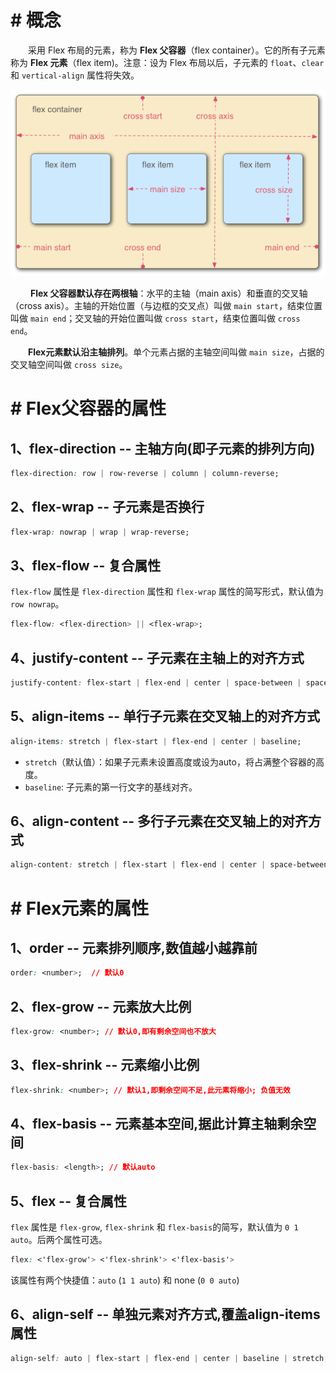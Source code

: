 # # 概念

  采用 Flex 布局的元素，称为 **Flex 父容器**（flex container）。它的所有子元素称为 **Flex 元素**（flex item)。注意：设为 Flex 布局以后，子元素的 `float`、`clear` 和 `vertical-align` 属性将失效。

![](imgs/flex_concept.png)

   **Flex 父容器默认存在两根轴**：水平的主轴（main axis）和垂直的交叉轴（cross axis）。主轴的开始位置（与边框的交叉点）叫做 `main start`，结束位置叫做 `main end`；交叉轴的开始位置叫做 `cross start`，结束位置叫做 `cross end`。

  **Flex元素默认沿主轴排列**。单个元素占据的主轴空间叫做 `main size`，占据的交叉轴空间叫做 `cross size`。

# # Flex父容器的属性

## 1、flex-direction -- 主轴方向(即子元素的排列方向)

```css
flex-direction: row | row-reverse | column | column-reverse;
```

## 2、flex-wrap -- 子元素是否换行

```CSS
flex-wrap: nowrap | wrap | wrap-reverse;
```


## 3、flex-flow -- 复合属性

`flex-flow` 属性是 `flex-direction` 属性和 `flex-wrap` 属性的简写形式，默认值为 `row nowrap`。

```css
flex-flow: <flex-direction> || <flex-wrap>;
```

## 4、justify-content -- 子元素在主轴上的对齐方式

```css
justify-content: flex-start | flex-end | center | space-between | space-around;
```

## 5、align-items -- 单行子元素在交叉轴上的对齐方式

```css
align-items: stretch | flex-start | flex-end | center | baseline;
```


- `stretch`（默认值）：如果子元素未设置高度或设为auto，将占满整个容器的高度。
- `baseline`: 子元素的第一行文字的基线对齐。

## 6、align-content -- 多行子元素在交叉轴上的对齐方式

```css
align-content: stretch | flex-start | flex-end | center | space-between | space-around;
```

# # Flex元素的属性

## 1、order -- 元素排列顺序,数值越小越靠前

```css
order: <number>;  // 默认0
```

## 2、flex-grow -- 元素放大比例

```css
flex-grow: <number>; // 默认0,即有剩余空间也不放大
```

## 3、flex-shrink -- 元素缩小比例

```css
flex-shrink: <number>; // 默认1,即剩余空间不足,此元素将缩小; 负值无效
```

## 4、flex-basis -- 元素基本空间,据此计算主轴剩余空间

```css
flex-basis: <length>; // 默认auto
```

## 5、flex -- 复合属性

`flex` 属性是 `flex-grow`,  `flex-shrink` 和 `flex-basis`的简写，默认值为 `0 1 auto`。后两个属性可选。

```css
flex: <'flex-grow'> <'flex-shrink'> <'flex-basis'>
```

该属性有两个快捷值：`auto` (`1 1 auto`) 和 none (`0 0 auto`)

## 6、align-self -- 单独元素对齐方式,覆盖align-items属性

```css
align-self: auto | flex-start | flex-end | center | baseline | stretch; // 默认auto
```











































